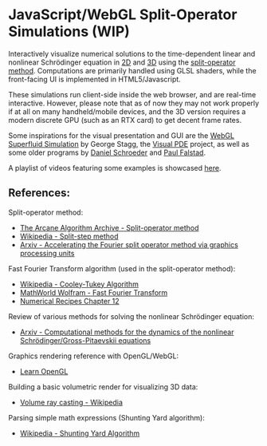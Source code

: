# JavaScript/WebGL Split-Operator Simulations (WIP)

Interactively visualize numerical solutions to the time-dependent linear and nonlinear Schrödinger equation in [2D](https://marl0ny.github.io/split-operator-simulations/js/2d.html) and [3D](https://marl0ny.github.io/split-operator-simulations/js/3d.html) using the [split-operator method](https://www.algorithm-archive.org/contents/split-operator_method/split-operator_method.html). Computations are primarily handled using GLSL shaders, while the front-facing UI is implemented in HTML5/Javascript. 

These simulations run client-side inside the web browser, and are real-time interactive. However, please note that as of now they may not work properly if at all on many handheld/mobile devices, and the 3D version requires a modern discrete GPU (such as an RTX card) to get decent frame rates.

Some inspirations for the visual presentation and GUI are the [WebGL Superfluid Simulation](https://georgestagg.github.io/webgl_gpe/) by George Stagg, the [Visual PDE](https://visualpde.com/) project, as well as some older programs by [Daniel Schroeder](https://physics.weber.edu/schroeder/software/QuantumScattering2D.html) and [Paul Falstad](https://www.falstad.com/qm2dosc/).

A playlist of videos featuring some examples is showcased [here](https://www.youtube.com/playlist?list=PLLMjc99uROx64kZhqGksBi0eSHuXXCqdV).

## References:

Split-operator method:
 - [The Arcane Algorithm Archive - Split-operator method](https://www.algorithm-archive.org/contents/split-operator_method/split-operator_method.html)
 - [Wikipedia - Split-step method](https://en.wikipedia.org/wiki/Split-step_method)
 - [Arxiv - Accelerating the Fourier split operator method via graphics processing units](https://arxiv.org/abs/1012.3911)

Fast Fourier Transform algorithm (used in the split-operator method):
 - [Wikipedia - Cooley-Tukey Algorithm](https://en.wikipedia.org/wiki/Cooley%E2%80%93Tukey_FFT_algorithm)
 - [MathWorld Wolfram - Fast Fourier Transform](http://mathworld.wolfram.com/FastFourierTransform.html)
 - [Numerical Recipes Chapter 12](https://websites.pmc.ucsc.edu/~fnimmo/eart290c_17/NumericalRecipesinF77.pdf)

Review of various methods for solving the nonlinear Schrödinger equation:
 - [Arxiv - Computational methods for the dynamics of the nonlinear Schrödinger/Gross-Pitaevskii equations](https://arxiv.org/abs/1305.1093)

Graphics rendering reference with OpenGL/WebGL:
 - [Learn OpenGL](https://learnopengl.com)
  
Building a basic volumetric render for visualizing 3D data:
 - [Volume ray casting - Wikipedia](https://en.wikipedia.org/wiki/Volume_ray_casting)

Parsing simple math expressions (Shunting Yard algorithm):
 - [Wikipedia - Shunting Yard Algorithm](https://en.wikipedia.org/wiki/Shunting_yard_algorithm)

